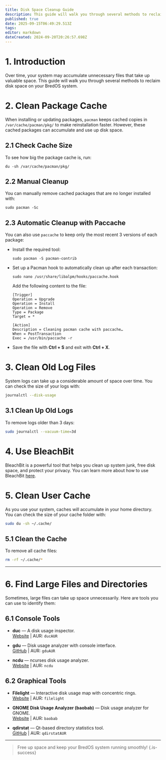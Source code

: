 ```yaml
---
title: Disk Space Cleanup Guide 
description: This guide will walk you through several methods to reclaim disk space on your BredOS system.
published: true
date: 2025-09-15T06:49:29.513Z
tags: 
editor: markdown
dateCreated: 2024-09-20T20:26:57.698Z
---
```


# 1. Introduction

Over time, your system may accumulate unnecessary files that take up valuable space. This guide will walk you through several methods to reclaim disk space on your BredOS system.

# 2. Clean Package Cache
When installing or updating packages, `pacman` keeps cached copies in `/var/cache/pacman/pkg/` to make reinstallation faster. However, these cached packages can accumulate and use up disk space.

## 2.1 Check Cache Size
To see how big the package cache is, run:
```
du -sh /var/cache/pacman/pkg/
```

## 2.2 Manual Cleanup
You can manually remove cached packages that are no longer installed with:
```
sudo pacman -Sc
```

## 2.3 Automatic Cleanup with Paccache
You can also use `paccache` to keep only the most recent 3 versions of each package:
- Install the required tool:
   ```
   sudo pacman -S pacman-contrib
   ```
- Set up a Pacman hook to automatically clean up after each transaction:
   ```
   sudo nano /usr/share/libalpm/hooks/paccache.hook
   ```
   Add the following content to the file:
   ```
   [Trigger]
   Operation = Upgrade
   Operation = Install
   Operation = Remove
   Type = Package
   Target = *

   [Action]
   Description = Cleaning pacman cache with paccache…
   When = PostTransaction
   Exec = /usr/bin/paccache -r
   ```
- Save the file with **Ctrl + S** and exit with **Ctrl + X**.

# 3. Clean Old Log Files
System logs can take up a considerable amount of space over time. You can check the size of your logs with:
```bash
journalctl --disk-usage
```

## 3.1 Clean Up Old Logs
To remove logs older than 3 days:
```bash
sudo journalctl --vacuum-time=3d
```

# 4. Use BleachBit
BleachBit is a powerful tool that helps you clean up system junk, free disk space, and protect your privacy. You can learn more about how to use BleachBit [here](https://www.bleachbit.org/).


# 5. Clean User Cache
As you use your system, caches will accumulate in your home directory. You can check the size of your cache folder with:
```bash
sudo du -sh ~/.cache/
```

## 5.1 Clean the Cache
To remove all cache files:
```bash
rm -rf ~/.cache/*
```

---

# 6. Find Large Files and Directories
Sometimes, large files can take up space unnecessarily. Here are tools you can use to identify them:

## 6.1 Console Tools
- **duc** — A disk usage inspector.  
  [Website](https://duc.zevv.nl) | AUR: `ducAUR`

- **gdu** — Disk usage analyzer with console interface.  
  [GitHub](https://github.com/dundee/gdu) | AUR: `gduAUR`

- **ncdu** — ncurses disk usage analyzer.  
  [Website](https://dev.yorhel.nl/ncdu) | AUR: `ncdu`

## 6.2 Graphical Tools
- **Filelight** — Interactive disk usage map with concentric rings.  
  [Website](https://apps.kde.org/filelight) | AUR: `filelight`

- **GNOME Disk Usage Analyzer (baobab)** — Disk usage analyzer for GNOME.  
  [Website](https://wiki.gnome.org/Apps/DiskUsageAnalyzer) | AUR: `baobab`

- **qdirstat** — Qt-based directory statistics tool.  
  [GitHub](https://github.com/shundhammer/qdirstat) | AUR: `qdirstatAUR`

---
> 
> Free up space and keep your BredOS system running smoothly!
{.is-success}

